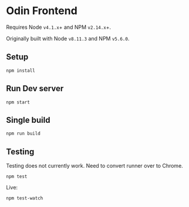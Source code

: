 # Odin Frontend

Requires Node `v4.1.x`+ and NPM `v2.14.x`+.

Originally built with Node `v8.11.3` and NPM `v5.6.0`.

## Setup

```
npm install
```

## Run Dev server

```
npm start
```

## Single build

```
npm run build
```

## Testing

Testing does not currently work. Need to convert runner over to Chrome.

```
npm test
```

Live:

```
npm test-watch
```
